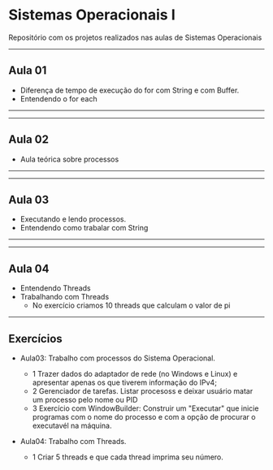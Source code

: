 # Sistemas Operacionais I
Repositório com os projetos realizados nas aulas de Sistemas Operacionais
___

 ## Aula 01 
  - Diferença de tempo de execução do for com String e com Buffer.  
  - Entendendo o for each
 ___
 
---
## Aula 02
 - Aula teórica sobre processos
 ---
  
 ---
 ## Aula 03
  - Executando e lendo processos.
  - Entendendo como trabalar com String
 ---
 ---
 ## Aula 04
   - Entendendo Threads
   - Trabalhando com Threads
       - No exercício criamos 10 threads que calculam o valor de pi
 ---
 ## Exercícios
  - Aula03: Trabalho com processos do Sistema Operacional.
      * 1 Trazer dados do adaptador de rede (no Windows e Linux) e apresentar apenas os que tiverem informação do IPv4;
      * 2 Gerenciador de tarefas. Listar procesoss e deixar usuário matar um processo pelo nome ou PID
      * 3 Exercício com WindowBuilder: Construir um "Executar" que inicie programas com o nome do processo e com a opção de procurar o executavél na máquina.
        
  - Aula04: Trabalho com Threads.
      * 1 Criar 5 threads e que cada thread imprima seu número.
